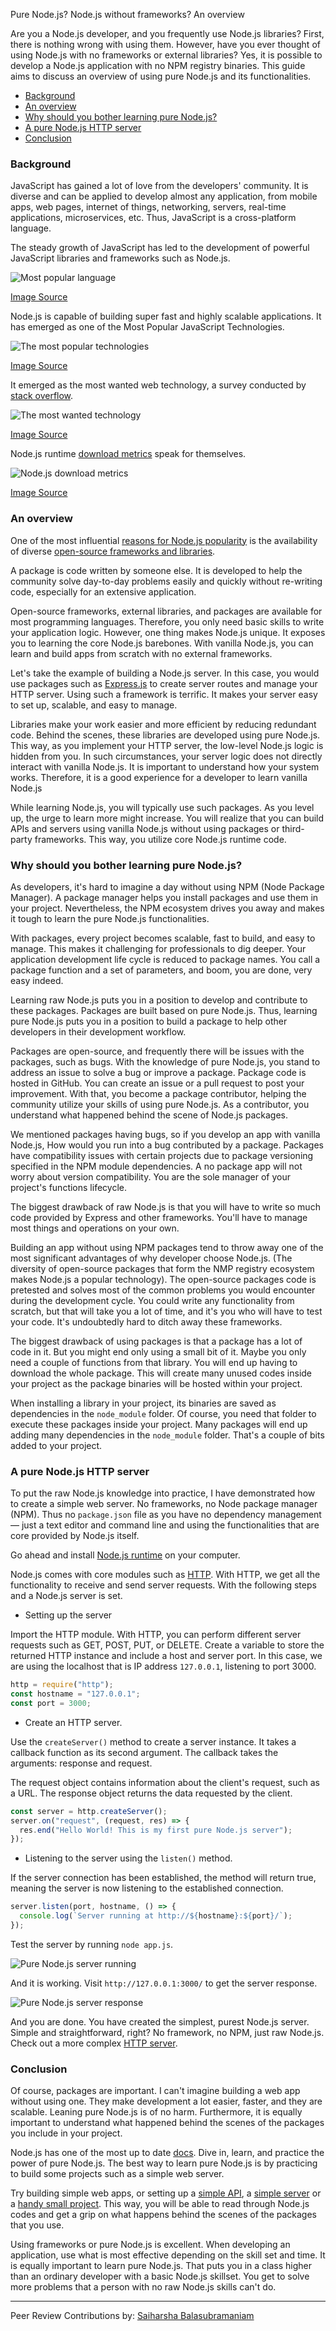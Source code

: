 Pure Node.js? Node.js without frameworks? An overview

Are you a Node.js developer, and you frequently use Node.js libraries? First, there is nothing wrong with using them. However, have you ever thought of using Node.js with no frameworks or external libraries? Yes, it is possible to develop a Node.js application with no NPM registry binaries. This guide aims to discuss an overview of using pure Node.js and its functionalities.

- [Background](#background)
- [An overview](#an-overview)
- [Why should you bother learning pure Node.js?](#why-should-you-bother-learning-pure-nodejs)
- [A pure Node.js HTTP server](#a-pure-nodejs-http-server)
- [Conclusion](#conclusion)

### Background

JavaScript has gained a lot of love from the developers' community. It is diverse and can be applied to develop almost any application, from mobile apps, web pages, internet of things, networking, servers, real-time applications, microservices, etc. Thus, JavaScript is a cross-platform language.

The steady growth of JavaScript has led to the development of powerful JavaScript libraries and frameworks such as Node.js.

![Most popular language](/engineering-education/pure-node-js-no-frameworks-or-packages/most-popular-language.jpg)

[Image Source](https://insights.stackoverflow.com/survey/2020#technology-programming-scripting-and-markup-languages-all-respondents)

Node.js is capable of building super fast and highly scalable applications. It has emerged as one of the Most Popular JavaScript Technologies.

![The most popular technologies](/engineering-education/pure-node-js-no-frameworks-or-packages/popular-technologies.jpg)

[Image Source](https://insights.stackoverflow.com/survey/2020#technology-other-frameworks-libraries-and-tools-all-respondents3)

It emerged as the most wanted web technology, a survey conducted by [stack overflow](https://insights.stackoverflow.com/survey/2020).

![The most wanted technology](/engineering-education/pure-node-js-no-frameworks-or-packages/most-wanted-technology.jpg)

[Image Source](https://insights.stackoverflow.com/survey/2020#technology-most-loved-dreaded-and-wanted-other-frameworks-libraries-and-tools-wanted3)

Node.js runtime [download metrics](https://nodejs.org/metrics/) speak for themselves.

![Node.js download metrics](/engineering-education/pure-node-js-no-frameworks-or-packages/node-js-download-metrics.jpg)

[Image Source](https://nodejs.org/metrics/)

### An overview

One of the most influential [reasons for Node.js popularity](/engineering-education/why-node-js-is-popular/) is the availability of diverse [open-source frameworks and libraries](/engineering-education/most-useful-nodejs-packages/).

A package is code written by someone else. It is developed to help the community solve day-to-day problems easily and quickly without re-writing code, especially for an extensive application.

Open-source frameworks, external libraries, and packages are available for most programming languages. Therefore, you only need basic skills to write your application logic. However, one thing makes Node.js unique. It exposes you to learning the core Node.js barebones. With vanilla Node.js, you can learn and build apps from scratch with no external frameworks.

Let's take the example of building a Node.js server. In this case, you would use packages such as [Express.js](https://expressjs.com/) to create server routes and manage your HTTP server. Using such a framework is terrific. It makes your server easy to set up, scalable, and easy to manage.

Libraries make your work easier and more efficient by reducing redundant code. Behind the scenes, these libraries are developed using pure Node.js. This way, as you implement your HTTP server, the low-level Node.js logic is hidden from you. In such circumstances, your server logic does not directly interact with vanilla Node.js. It is important to understand how your system works. Therefore, it is a good experience for a developer to learn vanilla Node.js

While learning Node.js, you will typically use such packages. As you level up, the urge to learn more might increase. You will realize that you can build APIs and servers using vanilla Node.js without using packages or third-party frameworks. This way, you utilize core Node.js runtime code.

### Why should you bother learning pure Node.js?

As developers, it's hard to imagine a day without using NPM (Node Package Manager). A package manager helps you install packages and use them in your project. Nevertheless, the NPM ecosystem drives you away and makes it tough to learn the pure Node.js functionalities.

With packages, every project becomes scalable, fast to build, and easy to manage. This makes it challenging for professionals to dig deeper. Your application development life cycle is reduced to package names. You call a package function and a set of parameters, and boom, you are done, very easy indeed.

Learning raw Node.js puts you in a position to develop and contribute to these packages. Packages are built based on pure Node.js. Thus, learning pure Node.js puts you in a position to build a package to help other developers in their development workflow.

Packages are open-source, and frequently there will be issues with the packages, such as bugs. With the knowledge of pure Node.js, you stand to address an issue to solve a bug or improve a package. Package code is hosted in GitHub. You can create an issue or a pull request to post your improvement. With that, you become a package contributor, helping the community utilize your skills of using pure Node.js. As a contributor, you understand what happened behind the scene of Node.js packages.

We mentioned packages having bugs, so if you develop an app with vanilla Node.js, How would you run into a bug contributed by a package. Packages have compatibility issues with certain projects due to package versioning specified in the NPM module dependencies. A no package app will not worry about version compatibility. You are the sole manager of your project's functions lifecycle.

The biggest drawback of raw Node.js is that you will have to write so much code provided by Express and other frameworks. You'll have to manage most things and operations on your own.

Building an app without using NPM packages tend to throw away one of the most significant advantages of why developer choose Node.js. (The diversity of open-source packages that form the NMP registry ecosystem makes Node.js a popular technology). The open-source packages code is pretested and solves most of the common problems you would encounter during the development cycle. You could write any functionality from scratch, but that will take you a lot of time, and it's you who will have to test your code. It's undoubtedly hard to ditch away these frameworks.

The biggest drawback of using packages is that a package has a lot of code in it. But you might end only using a small bit of it. Maybe you only need a couple of functions from that library. You will end up having to download the whole package. This will create many unused codes inside your project as the package binaries will be hosted within your project.

When installing a library in your project, its binaries are saved as dependencies in the `node_module` folder. Of course, you need that folder to execute these packages inside your project. Many packages will end up adding many dependencies in the `node_module` folder. That's a couple of bits added to your project.

### A pure Node.js HTTP server

To put the raw Node.js knowledge into practice, I have demonstrated how to create a simple web server. No frameworks, no Node package manager (NPM). Thus no `package.json` file as you have no dependency management — just a text editor and command line and using the functionalities that are core provided by Node.js itself.

Go ahead and install [Node.js runtime](https://nodejs.org/en/) on your computer.

Node.js comes with core modules such as [HTTP](https://nodejs.org/en/docs/guides/anatomy-of-an-http-transaction/). With HTTP, we get all the functionality to receive and send server requests. With the following steps and a Node.js server is set.

- Setting up the server

Import the HTTP module. With HTTP, you can perform different server requests such as GET, POST, PUT, or DELETE. Create a variable to store the returned HTTP instance and include a host and server port. In this case, we are using the localhost that is IP address `127.0.0.1`, listening to port 3000.

```js
http = require("http");
const hostname = "127.0.0.1";
const port = 3000;
```

- Create an HTTP server.

Use the `createServer()` method to create a server instance. It takes a callback function as its second argument. The callback takes the arguments: response and request.

The request object contains information about the client's request, such as a URL. The response object returns the data requested by the client.

```js
const server = http.createServer();
server.on("request", (request, res) => {
  res.end("Hello World! This is my first pure Node.js server");
});
```

- Listening to the server using the `listen()` method.

If the server connection has been established, the method will return true, meaning the server is now listening to the established connection.

```js
server.listen(port, hostname, () => {
  console.log(`Server running at http://${hostname}:${port}/`);
});
```

Test the server by running `node app.js`.

![Pure Node.js server running](/engineering-education/pure-node-js-no-frameworks-or-packages/server-running.jpg)

And it is working. Visit `http://127.0.0.1:3000/` to get the server response.

![Pure Node.js server response](/engineering-education/pure-node-js-no-frameworks-or-packages/server-response.jpg)

And you are done. You have created the simplest, purest Node.js server. Simple and straightforward, right? No framework, no NPM, just raw Node.js. Check out a more complex [HTTP server](https://medium.com/@Venpot/my-experiment-with-a-pure-node-js-http-chat-server-and-why-i-destroyed-it-3414a0914420).

### Conclusion

Of course, packages are important. I can't imagine building a web app without using one. They make development a lot easier, faster, and they are scalable. Leaning pure Node.js is of no harm. Furthermore, it is equally important to understand what happened behind the scenes of the packages you include in your project.

Node.js has one of the most up to date [docs](https://nodejs.org/en/docs/guides/). Dive in, learn, and practice the power of pure Node.js. The best way to learn pure Node.js is by practicing to build some projects such as a simple web server.

Try building simple web apps, or setting up a [simple API](https://chatbotnewsdaily.com/guess-who-a-chatbot-for-face-detection-and-image-blurring-with-pure-node-js-2c3833835ea1), a [simple server](https://medium.com/@officialrahulmandal/adding-routes-and-logic-to-a-pure-node-js-server-9f995298d984) or a [handy small project](https://levelup.gitconnected.com/fruit-ninja-random-fruit-facts-api-built-with-pure-node-js-5bff9c0e62a5). This way, you will be able to read through Node.js codes and get a grip on what happens behind the scenes of the packages that you use.

Using frameworks or pure Node.js is excellent. When developing an application, use what is most effective depending on the skill set and time. It is equally important to learn pure Node.js. That puts you in a class higher than an ordinary developer with a basic Node.js skillset. You get to solve more problems that a person with no raw Node.js skills can't do.

---
Peer Review Contributions by: [Saiharsha Balasubramaniam](/engineering-education/authors/saiharsha-balasubramaniam/)